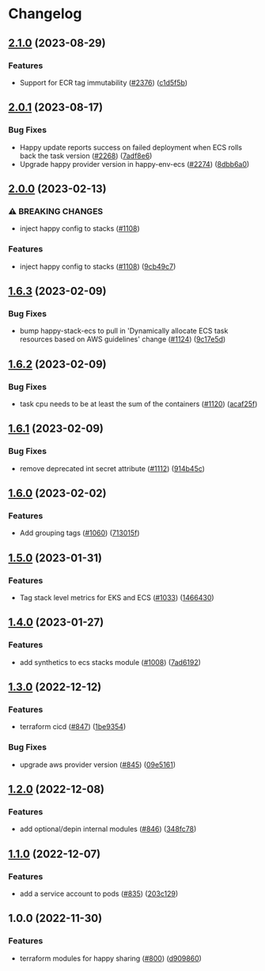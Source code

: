 # Changelog

## [2.1.0](https://github.com/chanzuckerberg/happy/compare/happy-stack-ecs-v2.0.1...happy-stack-ecs-v2.1.0) (2023-08-29)


### Features

* Support for ECR tag immutability ([#2376](https://github.com/chanzuckerberg/happy/issues/2376)) ([c1d5f5b](https://github.com/chanzuckerberg/happy/commit/c1d5f5b6e6a093c19ba2a092111842cc0e4f195f))

## [2.0.1](https://github.com/chanzuckerberg/happy/compare/happy-stack-ecs-v2.0.0...happy-stack-ecs-v2.0.1) (2023-08-17)


### Bug Fixes

* Happy update reports success on failed deployment when ECS rolls back the task version ([#2268](https://github.com/chanzuckerberg/happy/issues/2268)) ([7adf8e6](https://github.com/chanzuckerberg/happy/commit/7adf8e654979bedd01c9c824ba1489901524b2d1))
* Upgrade happy provider version in happy-env-ecs ([#2274](https://github.com/chanzuckerberg/happy/issues/2274)) ([8dbb6a0](https://github.com/chanzuckerberg/happy/commit/8dbb6a0d378de4eb906bfb73b953b231791a6d39))

## [2.0.0](https://github.com/chanzuckerberg/happy/compare/happy-stack-ecs-v1.6.3...happy-stack-ecs-v2.0.0) (2023-02-13)


### ⚠ BREAKING CHANGES

* inject happy config to stacks ([#1108](https://github.com/chanzuckerberg/happy/issues/1108))

### Features

* inject happy config to stacks ([#1108](https://github.com/chanzuckerberg/happy/issues/1108)) ([9cb49c7](https://github.com/chanzuckerberg/happy/commit/9cb49c7f7bd6819541510e4f31ab5fd112579457))

## [1.6.3](https://github.com/chanzuckerberg/happy/compare/happy-stack-ecs-v1.6.2...happy-stack-ecs-v1.6.3) (2023-02-09)


### Bug Fixes

* bump happy-stack-ecs to pull in 'Dynamically allocate ECS task resources based on AWS guidelines' change ([#1124](https://github.com/chanzuckerberg/happy/issues/1124)) ([9c17e5d](https://github.com/chanzuckerberg/happy/commit/9c17e5d675cbf795d2bff559cf4d3328ed3341e0))

## [1.6.2](https://github.com/chanzuckerberg/happy/compare/happy-stack-ecs-v1.6.1...happy-stack-ecs-v1.6.2) (2023-02-09)


### Bug Fixes

* task cpu needs to be at least the sum of the containers ([#1120](https://github.com/chanzuckerberg/happy/issues/1120)) ([acaf25f](https://github.com/chanzuckerberg/happy/commit/acaf25f7f09587fb94f607bf8bd392ac7dcf6a5a))

## [1.6.1](https://github.com/chanzuckerberg/happy/compare/happy-stack-ecs-v1.6.0...happy-stack-ecs-v1.6.1) (2023-02-09)


### Bug Fixes

* remove deprecated int secret attribute ([#1112](https://github.com/chanzuckerberg/happy/issues/1112)) ([914b45c](https://github.com/chanzuckerberg/happy/commit/914b45c7ac04c6926ae04e319b37c906e7819069))

## [1.6.0](https://github.com/chanzuckerberg/happy/compare/happy-stack-ecs-v1.5.0...happy-stack-ecs-v1.6.0) (2023-02-02)


### Features

* Add grouping tags ([#1060](https://github.com/chanzuckerberg/happy/issues/1060)) ([713015f](https://github.com/chanzuckerberg/happy/commit/713015ff7c24278c6315b9ad0ce04e98fb56bb4e))

## [1.5.0](https://github.com/chanzuckerberg/happy/compare/happy-stack-ecs-v1.4.0...happy-stack-ecs-v1.5.0) (2023-01-31)


### Features

* Tag stack level metrics for EKS and ECS ([#1033](https://github.com/chanzuckerberg/happy/issues/1033)) ([1466430](https://github.com/chanzuckerberg/happy/commit/146643014a9c60cf2bac67fd25d6881827b9b3e9))

## [1.4.0](https://github.com/chanzuckerberg/happy/compare/happy-stack-ecs-v1.3.0...happy-stack-ecs-v1.4.0) (2023-01-27)


### Features

* add synthetics to ecs stacks module ([#1008](https://github.com/chanzuckerberg/happy/issues/1008)) ([7ad6192](https://github.com/chanzuckerberg/happy/commit/7ad6192edf208908b50ec8ff906994fef4a15829))

## [1.3.0](https://github.com/chanzuckerberg/happy/compare/happy-stack-ecs-v1.2.0...happy-stack-ecs-v1.3.0) (2022-12-12)


### Features

* terraform cicd ([#847](https://github.com/chanzuckerberg/happy/issues/847)) ([1be9354](https://github.com/chanzuckerberg/happy/commit/1be9354192ce8085fa967c0c9280a772a4bb6daa))


### Bug Fixes

* upgrade aws provider version ([#845](https://github.com/chanzuckerberg/happy/issues/845)) ([09e5161](https://github.com/chanzuckerberg/happy/commit/09e51613e7e5fc2a8559fd3b00dbf410fe6082f4))

## [1.2.0](https://github.com/chanzuckerberg/happy/compare/happy-stack-ecs-v1.1.0...happy-stack-ecs-v1.2.0) (2022-12-08)


### Features

* add optional/depin internal modules ([#846](https://github.com/chanzuckerberg/happy/issues/846)) ([348fc78](https://github.com/chanzuckerberg/happy/commit/348fc7876fd7427487d7ea340171898a39d4b05b))

## [1.1.0](https://github.com/chanzuckerberg/happy/compare/happy-stack-ecs-v1.0.0...happy-stack-ecs-v1.1.0) (2022-12-07)


### Features

* add a service account to pods ([#835](https://github.com/chanzuckerberg/happy/issues/835)) ([203c129](https://github.com/chanzuckerberg/happy/commit/203c1294602160dfc4aacc15adf8ebc91e83af5a))

## 1.0.0 (2022-11-30)


### Features

* terraform modules for happy sharing ([#800](https://github.com/chanzuckerberg/happy/issues/800)) ([d909860](https://github.com/chanzuckerberg/happy/commit/d9098607e37b29c71bdc3ddac9fabd7ba280606b))
